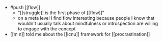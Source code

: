 - #push [[flow]]
	- "[[struggle]] is the first phase of [[flow]]"
	- on a meta level I find flow interesting because people I know that wouldn't usually talk about mindfulness or introspection are willing to engage with the concept
- [[m n]] told me about the [[icnu]] framework for [[procrastination]]